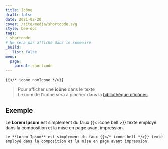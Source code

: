 ```yaml
---
title: Icône
draft: false 
date: 2021-02-20 
cover: /site/media/shortcode.svg
style: bee-doc
tags:
- shortcode
# Ne sera par affiché dans le sommaire
_build:
   list: false
menu: 
  page:
    parent: shortcode
---
```


```go-html-template
{{</* icone nomIcone */>}}
```
<!--more-->
> Pour afficher une **icône** dans le texte  
Le nom de l'icône sera à piocher dans la [bibliothèque d'icônes](https://semantic-ui.com/elements/icon.html)

## Exemple

Le **Lorem Ipsum** est simplement du faux {{< icone bell >}} texte employé dans la composition et la mise en page avant impression.

```go-html-template
Le **Lorem Ipsum** est simplement du faux {{</* icone bell */>}} texte employé dans la composition et la mise en page avant impression.
```
